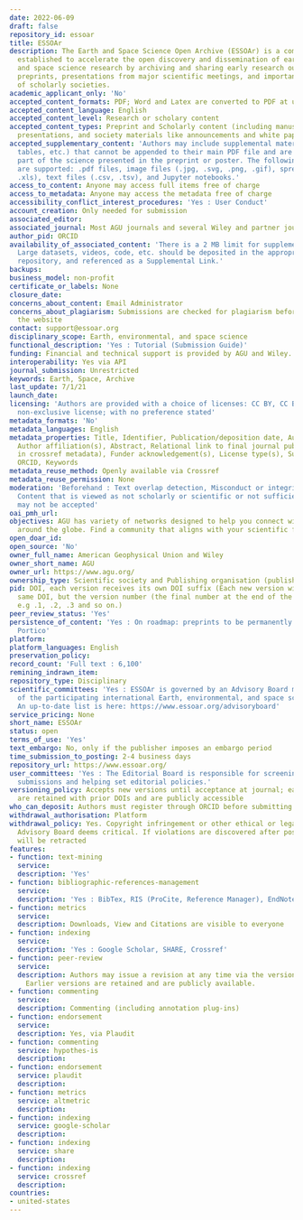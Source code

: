 ```yaml
---
date: 2022-06-09
draft: false
repository_id: essoar
title: ESSOAr
description: The Earth and Space Science Open Archive (ESSOAr) is a community server
  established to accelerate the open discovery and dissemination of earth, environmental,
  and space science research by archiving and sharing early research outputs, including
  preprints, presentations from major scientific meetings, and important documents
  of scholarly societies.
academic_applicant_only: 'No'
accepted_content_formats: PDF; Word and Latex are converted to PDF at upload
accepted_content_language: English
accepted_content_level: Research or scholary content
accepted_content_types: Preprint and Scholarly content (including manuscripts, posters,
  presentations, and society materials like announcements and white papers)
accepted_supplementary_content: 'Authors may include supplemental material (images,
  tables, etc.) that cannot be appended to their main PDF file and are a necessary
  part of the science presented in the preprint or poster. The following file formats
  are supported: .pdf files, image files (.jpg, .svg, .png, .gif), spreadsheets (.xlsx,
  .xls), text files (.csv, .tsv), and Jupyter notebooks.'
access_to_content: Anyone may access full items free of charge
access_to_metadata: Anyone may access the metadata free of charge
accessibility_conflict_interest_procedures: 'Yes : User Conduct'
account_creation: Only needed for submission
associated_editor:
associated_journal: Most AGU journals and several Wiley and partner journals
author_pid: ORCID
availability_of_associated_content: 'There is a 2 MB limit for supplemental files:
  Large datasets, videos, code, etc. should be deposited in the appropriate community
  repository, and referenced as a Supplemental Link.'
backups:
business_model: non-profit
certificate_or_labels: None
closure_date:
concerns_about_content: Email Administrator
concerns_about_plagiarism: Submissions are checked for plagiarism before posting on
  the website
contact: support@essoar.org
disciplinary_scope: Earth, environmental, and space science
functional_description: 'Yes : Tutorial (Submission Guide)'
funding: Financial and technical support is provided by AGU and Wiley.
interoperability: Yes via API
journal_submission: Unrestricted
keywords: Earth, Space, Archive
last_update: 7/1/21
launch_date:
licensing: 'Authors are provided with a choice of licenses: CC BY, CC BY-NC, CC BY-NC-ND,
  non-exclusive license; with no preference stated'
metadata_formats: 'No'
metadata_languages: English
metadata_properties: Title, Identifier, Publication/deposition date, Author name(s),
  Author affiliation(s), Abstract, Relational link to final journal publication (e.g.
  in crossref metadata), Funder acknowledgement(s), License type(s), Subject category,
  ORCID, Keywords
metadata_reuse_method: Openly available via Crossref
metadata_reuse_permission: None
moderation: 'Beforehand : Text overlap detection, Misconduct or integrity checks.
  Content that is viewed as not scholarly or scientific or not sufficiently substantive
  may not be accepted'
oai_pmh_url:
objectives: AGU has variety of networks designed to help you connect with scientists
  around the globe. Find a community that aligns with your scientific focus or interest.
open_doar_id:
open_source: 'No'
owner_full_name: American Geophysical Union and Wiley
owner_short_name: AGU
owner_url: https://www.agu.org/
ownership_type: Scientific society and Publishing organisation (publisher)
pid: DOI, each version receives its own DOI suffix (Each new version will retain the
  same DOI, but the version number (the final number at the end of the DOI) will increase,
  e.g .1, .2, .3 and so on.)
peer_review_status: 'Yes'
persistence_of_content: 'Yes : On roadmap: preprints to be permanently archived in
  Portico'
platform:
platform_languages: English
preservation_policy:
record_count: 'Full text : 6,100'
remining_indrawn_item:
repository_type: Disciplinary
scientific_committees: 'Yes : ESSOAr is governed by an Advisory Board made up of leaders
  of the participating international Earth, environmental, and space science societies.
  An up-to-date list is here: https://www.essoar.org/advisoryboard'
service_pricing: None
short_name: ESSOAr
status: open
terms_of_use: 'Yes'
text_embargo: No, only if the publisher imposes an embargo period
time_submission_to_posting: 2-4 business days
repository_url: https://www.essoar.org/
user_committees: 'Yes : The Editorial Board is responsible for screening and approving
  submissions and helping set editorial policies.'
versioning_policy: Accepts new versions until acceptance at journal; earlier versions
  are retained with prior DOIs and are publicly accessible
who_can_deposit: Authors must register through ORCID before submitting.
withdrawal_authorisation: Platform
withdrawal_policy: Yes. Copyright infringement or other ethical or legal issues the
  Advisory Board deems critical. If violations are discovered after posting, the content
  will be retracted
features:
- function: text-mining
  service:
  description: 'Yes'
- function: bibliographic-references-management
  service:
  description: 'Yes : BibTex, RIS (ProCite, Reference Manager), EndNote, RefWorks'
- function: metrics
  service:
  description: Downloads, View and Citations are visible to everyone
- function: indexing
  service:
  description: 'Yes : Google Scholar, SHARE, Crossref'
- function: peer-review
  service:
  description: Authors may issue a revision at any time via the versioning system.
    Earlier versions are retained and are publicly available.
- function: commenting
  service:
  description: Commenting (including annotation plug-ins)
- function: endorsement
  service:
  description: Yes, via Plaudit
- function: commenting
  service: hypothes-is
  description:
- function: endorsement
  service: plaudit
  description:
- function: metrics
  service: altmetric
  description:
- function: indexing
  service: google-scholar
  description:
- function: indexing
  service: share
  description:
- function: indexing
  service: crossref
  description:
countries:
- united-states
---
```



